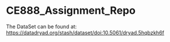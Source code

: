 # CE888_Assignment_Repo

The DataSet can be found at: https://datadryad.org/stash/dataset/doi:10.5061/dryad.5hqbzkh6f
